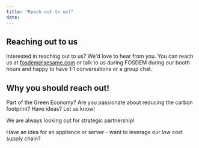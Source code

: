 ```yaml
---
title: "Reach out to us!"
date: 
---
```

## Reaching out to us

Interested in reaching out to us? We'd love to hear from you.  You can
reach us at fosdem@sesame.com or talk to us during FOSDEM during our
booth hours and happy to have 1:1 conversations or a group chat.

## Why you should reach out!

Part of the Green Economy? Are you passionate about reducing the carbon footprint? Have ideas? Let us know!

We are always looking out for strategic partnership!

Have an idea for an appliance or server - want to leverage our low cost supply chain?
